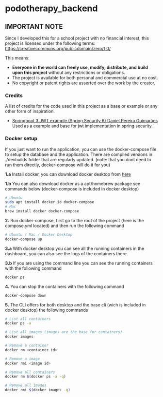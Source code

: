 # podotherapy_backend

## IMPORTANT NOTE
Since I developed this for a school project with no financial interest, this project is licensed under the following terms: https://creativecommons.org/publicdomain/zero/1.0/

This means:

- **Everyone in the world can freely use, modify, distribute, and build upon this project** without any restrictions or obligations.
- The project is available for both personal and commercial use at no cost.
- No copyright or patent rights are asserted over the work by the creator.

### Credits

A list of credits for the code used in this project as a base or example or any other form of inspiration.

- [Springboot 3 JWT example (Spring Security 6) Daniel Pereira Guimarães ](https://github.com/daniel-pereira-guimaraes/spring-security6-jwt/)
  Used as a example and base for jwt implementation in spring security.


### Docker setup    
If you just want to run the application, you can use the docker-compose file to setup the database and the application.
There are compiled versions in ./devbuilds folder that are regularly updated. (note: that you dont need to run them directly, docker-compose will do it for you)


**1.a** Install docker, you can download docker desktop from [here](https://www.docker.com/products/docker-desktop)

**1.b** You can also download docker as a apt/homebrew package see commands below (docker-compose is included in docker desktop)
```bash
# Ubuntu
sudo apt install docker.io docker-compose
# Mac
brew install docker docker-compose
```

**2.** Run docker-compose, first go to the root of the project (here is the compose.yml located) and then run the following command 
```bash
# Ubuntu / Mac / Docker Desktop
docker-compose up
```

**3.a** With docker desktop you can see all the running containers in the dashboard, you can also see the logs of the containers there.

**3.b** If you are using the command line you can see the running containers with the following command
```bash
docker ps
```

**4.** You can stop the containers with the following command
```bash
docker-compose down
```

**5.** The CLI offers for both desktop and the base cli (wich is included in docker desktop) the following commands
```bash
# List all containers
docker ps -a

# List all images (images are the base for containers)
docker images

# Remove a container
docker rm <container id>

# Remove a image
docker rmi <image id>

# Remove all containers
docker rm $(docker ps -a -q)

# Remove all images
docker rmi $(docker images -q)
```
